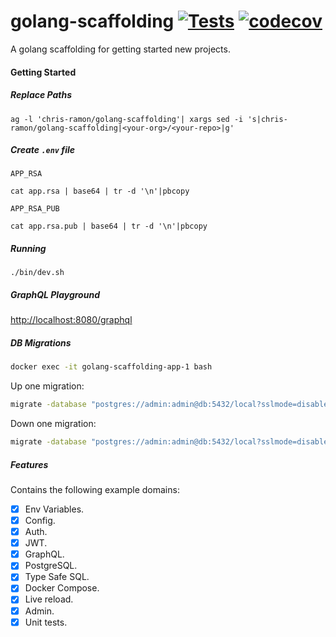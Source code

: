 # golang-scaffolding [![Tests](https://github.com/chris-ramon/golang-scaffolding/actions/workflows/tests.yml/badge.svg)](https://github.com/chris-ramon/golang-scaffolding/actions/workflows/tests.yml) [![codecov](https://codecov.io/gh/chris-ramon/golang-scaffolding/branch/main/graph/badge.svg?token=VUGFGVC37X)](https://codecov.io/gh/chris-ramon/golang-scaffolding)

A golang scaffolding for getting started new projects.

#### Getting Started

##### Replace Paths

```
ag -l 'chris-ramon/golang-scaffolding'| xargs sed -i 's|chris-ramon/golang-scaffolding|<your-org>/<your-repo>|g'
```

##### Create `.env` file

`APP_RSA`
```
cat app.rsa | base64 | tr -d '\n'|pbcopy
```

`APP_RSA_PUB`
```
cat app.rsa.pub | base64 | tr -d '\n'|pbcopy
```

##### Running

```
./bin/dev.sh
```

##### GraphQL Playground

[http://localhost:8080/graphql](http://localhost:8080/graphql)

##### DB Migrations

```bash
docker exec -it golang-scaffolding-app-1 bash
```

Up one migration:

```bash
migrate -database "postgres://admin:admin@db:5432/local?sslmode=disable" -path "./db/migrations" up 1
```

Down one migration:

```bash
migrate -database "postgres://admin:admin@db:5432/local?sslmode=disable" -path "./db/migrations" down 1
```


##### Features

Contains the following example domains:
- [x] Env Variables.
- [x] Config.
- [x] Auth.
- [x] JWT.
- [x] GraphQL.
- [x] PostgreSQL.
- [x] Type Safe SQL.
- [x] Docker Compose.
- [x] Live reload.
- [x] Admin.
- [x] Unit tests.
